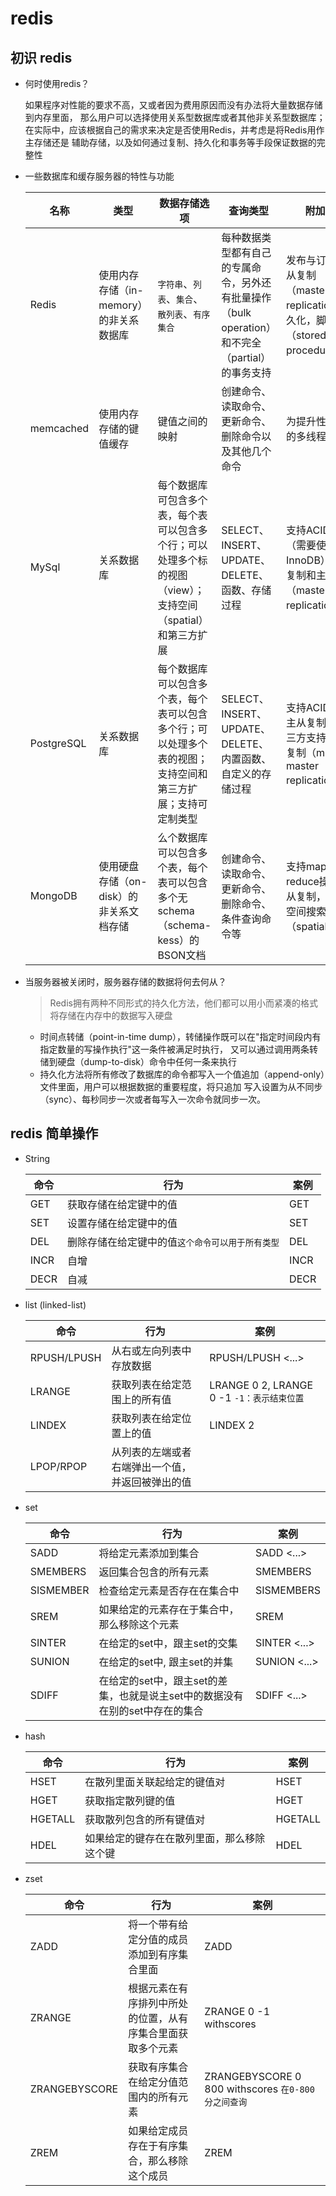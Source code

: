 # redis
## 初识 redis
+ 何时使用redis？

  如果程序对性能的要求不高，又或者因为费用原因而没有办法将大量数据存储到内存里面，
  那么用户可以选择使用关系型数据库或者其他非关系型数据库；
  在实际中，应该根据自己的需求来决定是否使用Redis，并考虑是将Redis用作主存储还是
  辅助存储，以及如何通过复制、持久化和事务等手段保证数据的完整性
  
+ 一些数据库和缓存服务器的特性与功能
  
  名称|类型|数据存储选项|查询类型|附加功能
  ----|----|----|----|----
  Redis|使用内存存储（in-memory）的非关系数据库|`字符串`、`列表`、`集合`、`散列表`、`有序集合`|每种数据类型都有自己的专属命令，另外还有批量操作（bulk operation）和不完全（partial）的事务支持|发布与订阅，主从复制（master/slave replication），持久化，脚本（stored procedure）
  memcached|使用内存存储的键值缓存|键值之间的映射|创建命令、读取命令、更新命令、删除命令以及其他几个命令|为提升性能而设的多线程服务器
  MySql|关系数据库|每个数据库可包含多个表，每个表可以包含多个行；可以处理多个标的视图（view）；支持空间（spatial）和第三方扩展|SELECT、INSERT、UPDATE、DELETE、函数、存储过程|支持ACID性质（需要使用InnoDB），主从复制和主主复制（master/master replication）
  PostgreSQL|关系数据库|每个数据库可以包含多个表，每个表可以包含多个行；可以处理多个表的视图；支持空间和第三方扩展；支持可定制类型|SELECT、INSERT、UPDATE、DELETE、内置函数、自定义的存储过程|支持ACID性质，主从复制，由第三方支持的多主复制（multi-master replication）
  MongoDB|使用硬盘存储（on-disk）的非关系文档存储|么个数据库可以包含多个表，每个表可以包含多个无schema（schema-kess）的BSON文档|创建命令、读取命令、更新命令、删除命令、条件查询命令等|支持map-reduce操作，主从复制，分片，空间搜索（spatial index）
  
+ 当服务器被关闭时，服务器存储的数据将何去何从？
  
  > Redis拥有两种不同形式的持久化方法，他们都可以用小而紧凑的格式将存储在内存中的数据写入硬盘
  + 时间点转储（point-in-time dump），转储操作既可以在"指定时间段内有指定数量的写操作执行"这一条件被满足时执行，
  又可以通过调用两条转储到硬盘（dump-to-disk）命令中任何一条来执行
  + 持久化方法将所有修改了数据库的命令都写入一个值追加（append-only）文件里面，用户可以根据数据的重要程度，将只追加
  写入设置为从不同步（sync）、每秒同步一次或者每写入一次命令就同步一次。
  
  
## redis 简单操作
+ String
 
  命令|行为|案例
  ----|----|----
  GET|获取存储在给定键中的值|GET <key>
  SET|设置存储在给定键中的值|SET <key> <value>
  DEL|删除存储在给定键中的值`这个命令可以用于所有类型`|DEL <key>
  INCR|自增|INCR <key>
  DECR|自减|DECR <key>
  
+ list (linked-list)
  
  命令|行为|案例
  ----|----|----
  RPUSH/LPUSH|从右或左向列表中存放数据|RPUSH/LPUSH <key> <value1> <value2> <...>
  LRANGE|获取列表在给定范围上的所有值|LRANGE <key> 0 2, LRANGE <key> 0 -1 `-1：表示结束位置`
  LINDEX|获取列表在给定位置上的值|LINDEX <key> 2
  LPOP/RPOP|从列表的左端或者右端弹出一个值，并返回被弹出的值
  
+ set

  命令|行为|案例
  ----|----|----
  SADD|将给定元素添加到集合|SADD <key> <value1> <value2> <...>
  SMEMBERS|返回集合包含的所有元素|SMEMBERS <key>
  SISMEMBER|检查给定元素是否存在在集合中|SISMEMBERS <key> <value>
  SREM|如果给定的元素存在于集合中，那么移除这个元素|SREM <key> <value>
  SINTER|在给定的set中，跟主set的交集|SINTER <key> <set1> <set2> <...>
  SUNION|在给定的set中, 跟主set的并集|SUNION <key> <set1> <set2> <...>
  SDIFF|在给定的set中，跟主set的差集，也就是说主set中的数据没有在别的set中存在的集合|SDIFF <key> <set1> <set2> <...>
  
+ hash

  命令|行为|案例
  ----|----|----
  HSET|在散列里面关联起给定的键值对|HSET <hash-key> <key> <value>
  HGET|获取指定散列键的值|HGET <hash-key> <key>
  HGETALL|获取散列包含的所有键值对|HGETALL <hash-key>
  HDEL|如果给定的键存在在散列里面，那么移除这个键|HDEL <hash-key> <key>
  
+ zset
    
  命令|行为|案例
  ----|----|----
  ZADD|将一个带有给定分值的成员添加到有序集合里面|ZADD <key> <score> <value>
  ZRANGE|根据元素在有序排列中所处的位置，从有序集合里面获取多个元素|ZRANGE <key> 0 -1 withscores
  ZRANGEBYSCORE|获取有序集合在给定分值范围内的所有元素|ZRANGEBYSCORE <key> 0 800 withscores `在0-800分之间查询`
  ZREM|如果给定成员存在于有序集合，那么移除这个成员|ZREM <key> <value>